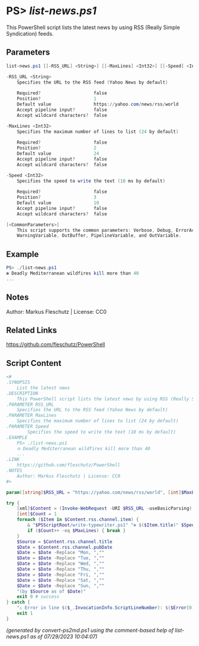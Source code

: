 PS> *list-news.ps1*
====================

This PowerShell script lists the latest news by using RSS (Really Simple Syndication) feeds.

Parameters
----------
```powershell
list-news.ps1 [[-RSS_URL] <String>] [[-MaxLines] <Int32>] [[-Speed] <Int32>] [<CommonParameters>]

-RSS_URL <String>
    Specifies the URL to the RSS feed (Yahoo News by default)
    
    Required?                    false
    Position?                    1
    Default value                https://yahoo.com/news/rss/world
    Accept pipeline input?       false
    Accept wildcard characters?  false

-MaxLines <Int32>
    Specifies the maximum number of lines to list (24 by default)
    
    Required?                    false
    Position?                    2
    Default value                24
    Accept pipeline input?       false
    Accept wildcard characters?  false

-Speed <Int32>
    Specifies the speed to write the text (10 ms by default)
    
    Required?                    false
    Position?                    3
    Default value                10
    Accept pipeline input?       false
    Accept wildcard characters?  false

[<CommonParameters>]
    This script supports the common parameters: Verbose, Debug, ErrorAction, ErrorVariable, WarningAction, 
    WarningVariable, OutBuffer, PipelineVariable, and OutVariable.
```

Example
-------
```powershell
PS> ./list-news.ps1
❇️ Deadly Mediterranean wildfires kill more than 40
...

```

Notes
-----
Author: Markus Fleschutz | License: CC0

Related Links
-------------
https://github.com/fleschutz/PowerShell

Script Content
--------------
```powershell
<#
.SYNOPSIS
	List the latest news
.DESCRIPTION
	This PowerShell script lists the latest news by using RSS (Really Simple Syndication) feeds.
.PARAMETER RSS_URL
	Specifies the URL to the RSS feed (Yahoo News by default)
.PARAMETER MaxLines
	Specifies the maximum number of lines to list (24 by default)
.PARAMETER Speed
        Specifies the speed to write the text (10 ms by default)
.EXAMPLE
	PS> ./list-news.ps1
	❇️ Deadly Mediterranean wildfires kill more than 40
	...
.LINK
	https://github.com/fleschutz/PowerShell
.NOTES
	Author: Markus Fleschutz | License: CC0
#>

param([string]$RSS_URL = "https://yahoo.com/news/rss/world", [int]$MaxLines = 24, [int]$Speed = 10)

try {
	[xml]$Content = (Invoke-WebRequest -URI $RSS_URL -useBasicParsing).Content
	[int]$Count = 1
	foreach ($Item in $Content.rss.channel.item) {
		& "$PSScriptRoot/write-typewriter.ps1" "❇️ $($Item.title)" $Speed
		if ($Count++ -eq $MaxLines) { break }
	}
	$Source = $Content.rss.channel.title
	$Date = $Content.rss.channel.pubDate
	$Date = $Date -Replace "Mon, ",""
	$Date = $Date -Replace "Tue, ",""
	$Date = $Date -Replace "Wed, ",""
	$Date = $Date -Replace "Thu, ",""
	$Date = $Date -Replace "Fri, ",""
	$Date = $Date -Replace "Sat, ",""
	$Date = $Date -Replace "Sun, ",""
	"(by $Source as of $Date)"
	exit 0 # success
} catch {
	"⚠️ Error in line $($_.InvocationInfo.ScriptLineNumber): $($Error[0])"
	exit 1
}
```

*(generated by convert-ps2md.ps1 using the comment-based help of list-news.ps1 as of 07/29/2023 10:04:07)*
